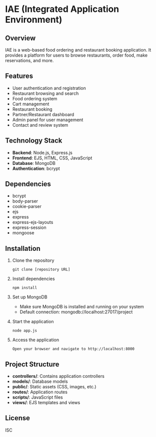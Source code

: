 # IAE (Integrated Application Environment)

## Overview
IAE is a web-based food ordering and restaurant booking application. It provides a platform for users to browse restaurants, order food, make reservations, and more.

## Features
- User authentication and registration
- Restaurant browsing and search
- Food ordering system
- Cart management
- Restaurant booking
- Partner/Restaurant dashboard
- Admin panel for user management
- Contact and review system

## Technology Stack
- **Backend**: Node.js, Express.js
- **Frontend**: EJS, HTML, CSS, JavaScript
- **Database**: MongoDB
- **Authentication**: bcrypt

## Dependencies
- bcrypt
- body-parser
- cookie-parser
- ejs
- express
- express-ejs-layouts
- express-session
- mongoose

## Installation

1. Clone the repository
   ```
   git clone [repository URL]
   ```

2. Install dependencies
   ```
   npm install
   ```

3. Set up MongoDB
   - Make sure MongoDB is installed and running on your system
   - Default connection: mongodb://localhost:27017/project

4. Start the application
   ```
   node app.js
   ```

5. Access the application
   ```
   Open your browser and navigate to http://localhost:8000
   ```

## Project Structure
- **controllers/**: Contains application controllers
- **models/**: Database models
- **public/**: Static assets (CSS, images, etc.)
- **routes/**: Application routes
- **scripts/**: JavaScript files
- **views/**: EJS templates and views

## License
ISC 